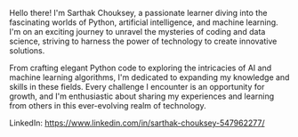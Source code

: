 Hello there! I'm Sarthak Chouksey, a passionate learner diving into the fascinating worlds of Python, artificial intelligence, and machine learning. I'm on an exciting journey to unravel the mysteries of coding and data science, striving to harness the power of technology to create innovative solutions.

From crafting elegant Python code to exploring the intricacies of AI and machine learning algorithms, I'm dedicated to expanding my knowledge and skills in these fields. Every challenge I encounter is an opportunity for growth, and I'm enthusiastic about sharing my experiences and learning from others in this ever-evolving realm of technology.

 LinkedIn: https://www.linkedin.com/in/sarthak-chouksey-547962277/